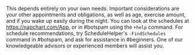 This depends entirely on your own needs. Important considerations are your other appointments and obligations, as well as age, exercise amount, and if you wake up easily during the night.
You can look at the schedules at https://napchart.com/App, or in #botspam using the `+help` command.
For schedule recommendations, try ScheduleHelper's `-FindSchedules` command in #botspam, and ask for assistance in #beginners. One of our knowledgeable advisors or experienced members will assist you.
